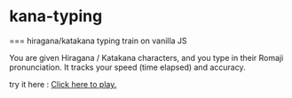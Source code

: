 # kana-typing
===
hiragana/katakana typing train on vanilla JS

You are given Hiragana / Katakana characters, and you type in their Romaji pronunciation. It tracks your speed (time elapsed) and accuracy.

try it here : [Click here to play.](https://jhonny919.github.io/kana-typing/)
